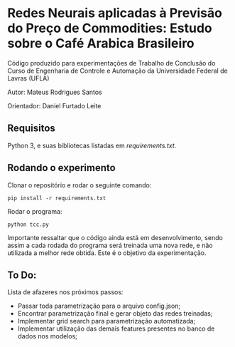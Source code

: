 # Redes Neurais aplicadas à Previsão do Preço de Commodities: Estudo sobre o Café Arabica Brasileiro

Código produzido para experimentações de Trabalho de Conclusão do Curso de Engenharia de Controle e Automação
da Universidade Federal de Lavras (UFLA)

Autor:
Mateus Rodrigues Santos

Orientador:
Daniel Furtado Leite

## Requisitos

Python 3, e suas bibliotecas listadas em *requirements.txt*.

## Rodando o experimento

Clonar o repositório e rodar o seguinte comando:

```
pip install -r requirements.txt
```

Rodar o programa:

```
python tcc.py
```

Importante ressaltar que o código ainda está em desenvolvimento, sendo assim a cada rodada do programa será treinada uma nova rede, e não utilizada a melhor rede obtida. Este é o objetivo da experimentação.

## To Do:

Lista de afazeres nos próximos passos:

* Passar toda parametrização para o arquivo config.json;
* Encontrar parametrização final e gerar objeto das redes treinadas;
* Implementar grid search para parametrização automatizada;
* Implementar utilização das demais features presentes no banco de dados nos modelos;